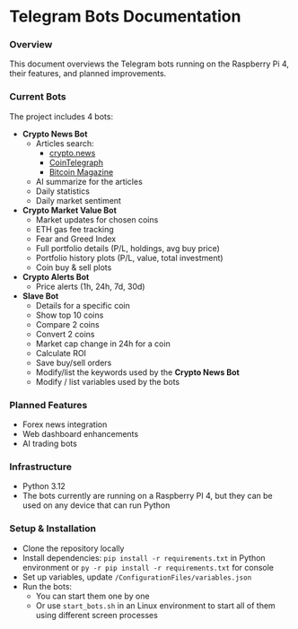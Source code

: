 # Telegram Bots Documentation
### Overview

This document overviews the Telegram bots running on the Raspberry Pi 4, their features, and planned improvements.

### Current Bots

The project includes 4 bots:
                
+ **Crypto News Bot**
	+ Articles search:
		+  [crypto.news](https://crypto.news/)
		+  [CoinTelegraph](https://cointelegraph.com/)
		+  [Bitcoin Magazine](https://bitcoinmagazine.com/articles)
	+ AI summarize for the articles
	+ Daily statistics
	+ Daily market sentiment
+ **Crypto Market Value Bot**
	+ Market updates for chosen coins
	+ ETH gas fee tracking
	+ Fear and Greed Index
	+ Full portfolio details (P/L, holdings, avg buy price)
	+ Portfolio history plots (P/L, value, total investment)
	+ Coin buy & sell plots
+ **Crypto Alerts Bot**
	+ Price alerts (1h, 24h, 7d, 30d)
+ **Slave Bot**
	+ Details for a specific coin
	+ Show top 10 coins
	+ Compare 2 coins
	+ Convert 2 coins
	+ Market cap change in 24h for a coin
	+ Calculate ROI
	+ Save buy/sell orders
	+ Modify/list the keywords used by the **Crypto News Bot**
	+ Modify / list variables used by the bots

### Planned Features
+ Forex news integration
+ Web dashboard enhancements
+ AI trading bots

### Infrastructure
+ Python 3.12
+ The bots currently are running on a Raspberry PI 4, but they can be used on any device that can run Python 

### Setup & Installation
+ Clone the repository locally 
+ Install dependencies:
	`pip install -r requirements.txt` in Python environment
	or
	`py -r pip install -r requirements.txt` for console
+ Set up variables, update `/ConfigurationFiles/variables.json`
+ Run the bots:
	+ You can start them one by one
	+ Or use `start_bots.sh` in an Linux environment to start all of them using different screen processes 
